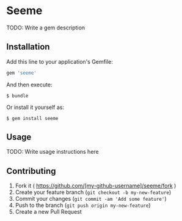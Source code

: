 # Seeme

TODO: Write a gem description

## Installation

Add this line to your application's Gemfile:

```ruby
gem 'seeme'
```

And then execute:

    $ bundle

Or install it yourself as:

    $ gem install seeme

## Usage

TODO: Write usage instructions here

## Contributing

1. Fork it ( https://github.com/[my-github-username]/seeme/fork )
2. Create your feature branch (`git checkout -b my-new-feature`)
3. Commit your changes (`git commit -am 'Add some feature'`)
4. Push to the branch (`git push origin my-new-feature`)
5. Create a new Pull Request
